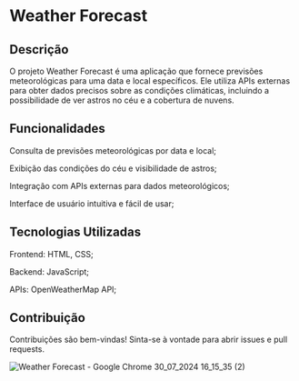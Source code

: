 # Weather Forecast

## Descrição
O projeto Weather Forecast é uma aplicação que fornece previsões meteorológicas para uma data e local específicos. 
Ele utiliza APIs externas para obter dados precisos sobre as condições climáticas, incluindo 
a possibilidade de ver astros no céu e a cobertura de nuvens.

## Funcionalidades
Consulta de previsões meteorológicas por data e local;

Exibição das condições do céu e visibilidade de astros;

Integração com APIs externas para dados meteorológicos;

Interface de usuário intuitiva e fácil de usar;

## Tecnologias Utilizadas
Frontend: HTML, CSS;

Backend: JavaScript;

APIs: OpenWeatherMap API;

## Contribuição
Contribuições são bem-vindas! Sinta-se à vontade para abrir issues e pull requests.


![Weather Forecast - Google Chrome 30_07_2024 16_15_35 (2)](https://github.com/user-attachments/assets/2bda0a49-baed-4778-9102-465204e53d3a)
